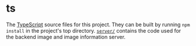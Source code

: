 # ts
The [TypeScript](https://www.typescriptlang.org/) source files for this project.  They can be built by running `npm install` in the project's top directory.  [`server/`](server/) contains the code used for the backend image and image information server.